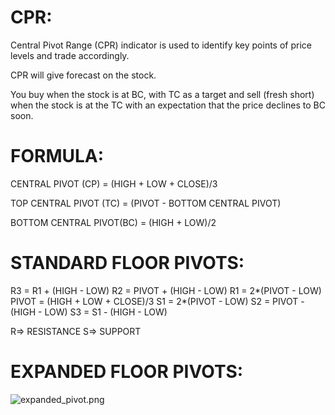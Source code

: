 
CPR:
=====
Central Pivot Range (CPR) indicator is used to identify key points of price levels and trade accordingly.

CPR will give forecast on the stock.


You buy when the stock is at BC, with TC as a target and sell (fresh short) when the stock is at the TC with an
expectation that the price declines to BC soon.


FORMULA:
===========
CENTRAL PIVOT (CP) = (HIGH + LOW + CLOSE)/3

TOP CENTRAL PIVOT (TC) = (PIVOT - BOTTOM CENTRAL PIVOT)

BOTTOM CENTRAL PIVOT(BC) = (HIGH + LOW)/2


STANDARD FLOOR PIVOTS:
=======================

R3 = R1 + (HIGH - LOW)
R2 = PIVOT + (HIGH - LOW)
R1 = 2*(PIVOT - LOW)
PIVOT = (HIGH + LOW + CLOSE)/3
S1 = 2*(PIVOT - LOW)
S2 = PIVOT - (HIGH - LOW)
S3 = S1 - (HIGH - LOW)

R=> RESISTANCE
S=> SUPPORT 

EXPANDED FLOOR PIVOTS:
=======================

![expanded_pivot.png](images/expanded_pivot.png)